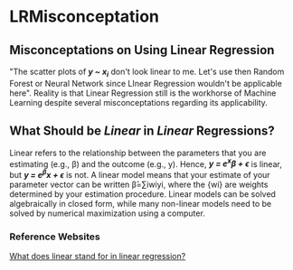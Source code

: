 # LRMisconceptation

## Misconceptations on Using Linear Regression

"The scatter plots of <b><i>y ~ x<sub>i</sub></i></b> don't look linear to me. Let's use then Random Forest or Neural Network since LInear Regression wouldn't be applicable here". Reality is that Linear Regression still is the workhorse of Machine Learning despite several misconceptations regarding its applicability. 

## What Should be <i>Linear</i> in <i>Linear</i> Regressions?

Linear refers to the relationship between the parameters that you are estimating (e.g., β) and the outcome (e.g., y). Hence, <b><i>y = e<sup>x</sup>β + ϵ</i></b> is linear, but <b><i>y = e<sup>β</sup>x + ϵ</i></b> is not. A linear model means that your estimate of your parameter vector can be written β&#770;=∑iwiyi, where the {wi} are weights determined by your estimation procedure. Linear models can be solved algebraically in closed form, while many non-linear models need to be solved by numerical maximization using a computer.

### Reference Websites

[What does linear stand for in linear regression?](https://stats.stackexchange.com/questions/8689/what-does-linear-stand-for-in-linear-regression)

